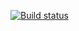 [![Build status](https://ci.appveyor.com/api/projects/status/va2238rp7jr8rfa9?svg=true)](https://ci.appveyor.com/project/Nadya-Chi/carddeliveryorderdate)